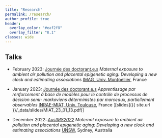 ```yaml
---
title: "Research"
permalink: /research/
author_profile: true
header:
  overlay_color: "#eaf2f8"
  overlay_filter: "0.1"
classes: wide
---
```



## Talks 

- February 2023: [Journée des doctorant.e.s](https://imag.umontpellier.fr/?page_id=526&idseance=5210) *Maternal exposure to ambient air pollution and placental epigenetic aging: Developing a new clock and estimating associations* [IMAG, Univ. Montpellier](https://imag.umontpellier.fr/?page_id=1172&lang=en), France

- January 2023: [Journée des doctorant.e.s](https://miat.inrae.fr/site/images/e/ec/Programme-seminaire-doctorants-2023.pdf) *Apprentissage par renforcement à base de modèles pour le contrôle de processus de décision semi-
markoviens déterministes par morceaux, partiellement observables* [INRAE-MIAT, Univ. Toulouse](https://miat.inrae.fr/site/Accueil), France \[[slides]({{ site.url }}/_data/slides/MIAT_23_01_13.pdf)\]

- December 2022: [*AustMS2022*](https://conference.unsw.edu.au/en/austms2022) *Maternal exposure to ambient air pollution and placental epigenetic aging: Developing a new clock and estimating associations* [UNSW](https://www.unsw.edu.au/), Sydney, Australia